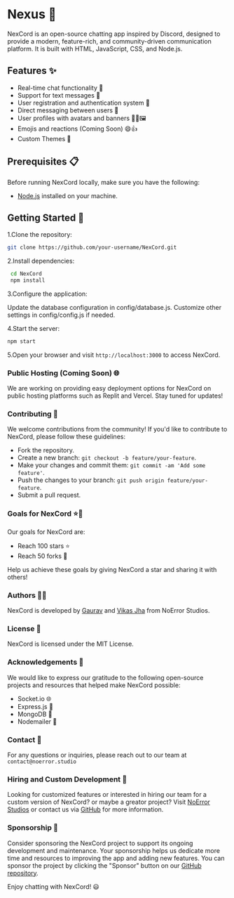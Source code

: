 # Nexus 🚀

NexCord is an open-source chatting app inspired by Discord, designed to provide a modern, feature-rich, and community-driven communication platform. It is built with HTML, JavaScript, CSS, and Node.js.

## Features ✨

- Real-time chat functionality 💬
- Support for text messages 📝
- User registration and authentication system 🔐
- Direct messaging between users 📩
- User profiles with avatars and banners 🙋‍♂️🖼️
- Emojis and reactions (Coming Soon) 😄👍
- Custom Themes 🌈

## Prerequisites 📋

Before running NexCord locally, make sure you have the following:

- [Node.js](https://nodejs.org/en/download/) installed on your machine.

## Getting Started 🚀


1.Clone the repository:

   ```bash
   git clone https://github.com/your-username/NexCord.git
   ```
2.Install dependencies:

   ```bash
    cd NexCord
    npm install
```

3.Configure the application:

Update the database configuration in config/database.js.
Customize other settings in config/config.js if needed.

4.Start the server:

   ```bash
   npm start
   ```
5.Open your browser and visit `http://localhost:3000` to access NexCord.

### Public Hosting (Coming Soon) 🌐

We are working on providing easy deployment options for NexCord on public hosting platforms such as Replit and Vercel. Stay tuned for updates!

### Contributing 🤝

We welcome contributions from the community! If you'd like to contribute to NexCord, please follow these guidelines:

- Fork the repository.
- Create a new branch: `git checkout -b feature/your-feature`.
- Make your changes and commit them: `git commit -am 'Add some feature'`.
- Push the changes to your branch: `git push origin feature/your-feature`.
- Submit a pull request.

### Goals for NexCord ⭐🍴

Our goals for NexCord are:

- Reach 100 stars ⭐
- Reach 50 forks 🍴

Help us achieve these goals by giving NexCord a star and sharing it with others!

### Authors 👨‍💻

NexCord is developed by [Gaurav](https://discord.com/users/891214041391988757) and [Vikas Jha](https://discord.com/users/532177714203852800) from NoError Studios.

### License 📄

NexCord is licensed under the MIT License.

### Acknowledgements 🙏

We would like to express our gratitude to the following open-source projects and resources that helped make NexCord possible:

- Socket.io 🌐
- Express.js 🚂
- MongoDB 📝
- Nodemailer 📨

### Contact 📧

For any questions or inquiries, please reach out to our team at `contact@noerror.studio`

### Hiring and Custom Development 💼

Looking for customized features or interested in hiring our team for a custom version of NexCord? or maybe a greator project? Visit [NoError Studios](https://www.noerrorstudios.com/) or contact us via [GitHub](https://github.com/Saizuo) for more information.

### Sponsorship 💖

Consider sponsoring the NexCord project to support its ongoing development and maintenance. Your sponsorship helps us dedicate more time and resources to improving the app and adding new features. You can sponsor the project by clicking the "Sponsor" button on our [GitHub repository](https://github.com/noerrorstudios/NexCord).

Enjoy chatting with NexCord! 😃
